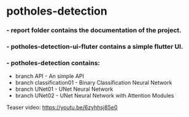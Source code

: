 # potholes-detection

### - report folder contains the documentation of the project.
### - potholes-detection-ui-fluter contains a simple flutter UI.
### - potholes-detection contains:
- branch API - An simple API
- branch classification01 - Binary Classification Neural Network
- branch UNet01 - UNet Neural Network
- branch UNet02 - UNet Neural Network with Attention Modules

Teaser video: https://youtu.be/6zyhhsj85e0
